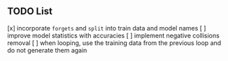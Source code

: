 TODO List
---------

[x] incorporate `forgets` and `split` into train data and model names 
[ ] improve model statistics with accuracies
[ ] implement negative collisions removal
[ ] when looping, use the training data from the previous loop and do not generate them again

